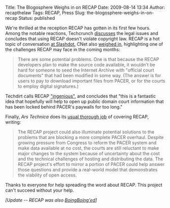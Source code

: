 Title: The Blogosphere Weighs in on RECAP
Date: 2009-08-14 13:34
Author: recapthelaw
Tags: RECAP, Press
Slug: the-blogosphere-weighs-in-on-recap
Status: published

We're thrilled at the reception RECAP has gotten in its first few hours.
Among the notable reactions, Techcrunch
[discusses](http://www.techcrunch.com/2009/08/14/use-recap-to-bypass-court-document-pacer-paywall/)
the legal issues and concludes that using RECAP doesn't violate
copyright law. RECAP is a hot topic of conversation [at
Slashdot.](http://news.slashdot.org/story/09/08/14/1158247/Firefox-Plugin-Liberates-Paywalled-Court-Records)
CNet also [weighed
in](http://news.cnet.com/8301-13578_3-10310016-38.html), highlighting
one of the challenges RECAP may face in the coming months:

> There are some potential problems. One is that because the RECAP
> developers plan to make the source code available, it wouldn't be hard
> for someone to seed the Internet Archive with "official court
> documents" that had been modified in some way. (The answer is for
> users to pay to download important files from PACER, or for the courts
> to employ digital signatures.)

Techdirt calls RECAP
["ingenious"](http://techdirt.com/articles/20090813/1544075868.shtml),
and concludes that "this is a fantastic idea that hopefully will help to
open up public domain court information that has been locked behind
PACER's paywalls for too long."

Finally, *Ars Technica* does its [usual thorough
job](http://arstechnica.com/tech-policy/news/2009/08/recap-firefox-extension-builds-crowdsourced-pacer-mirror.ars)
of covering RECAP, writing:

> The RECAP project could also illuminate potential solutions to the
> problems that are blocking a more complete PACER overhaul. Despite
> growing pressure from Congress to reform the PACER system and make
> data available at no cost, the courts are still reluctant to make
> major changes to the system because of uncertainty about the cost and
> the technical challenges of hosting and distributing the data. The
> RECAP project's effort to mirror a portion of PACER could help answer
> those questions and provide a real-world model that demonstrates the
> viability of open access.

Thanks to everyone for help spreading the word about RECAP. This project
can't succeed without your help.

*\[Update -- RECAP was also
[BoingBoing'ed](http://www.boingboing.net/2009/08/15/recap-a-firefox-plug.html)\]*
